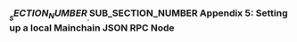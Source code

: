 
### $__SECTION_NUMBER__.$__SUB_SECTION_NUMBER__ Appendix 5: Setting up a local Mainchain JSON RPC Node
